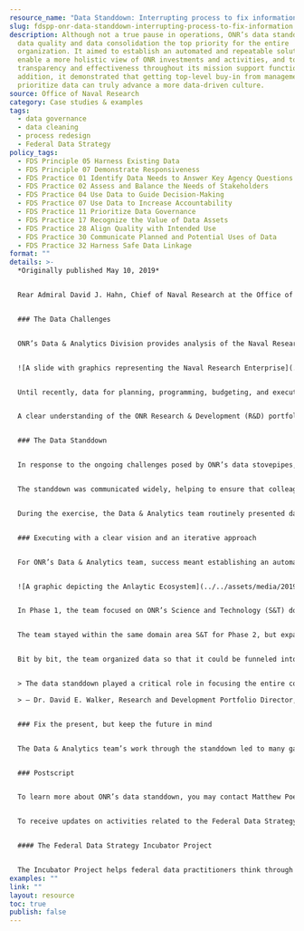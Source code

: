 ```yaml
---
resource_name: "Data Standdown: Interrupting process to fix information"
slug: fdspp-onr-data-standdown-interrupting-process-to-fix-information
description: Although not a true pause in operations, ONR’s data standdown made
  data quality and data consolidation the top priority for the entire
  organization. It aimed to establish an automated and repeatable solution to
  enable a more holistic view of ONR investments and activities, and to increase
  transparency and effectiveness throughout its mission support functions. In
  addition, it demonstrated that getting top-level buy-in from management to
  prioritize data can truly advance a more data-driven culture.
source: Office of Naval Research
category: Case studies & examples
tags:
  - data governance
  - data cleaning
  - process redesign
  - Federal Data Strategy
policy_tags:
  - FDS Principle 05 Harness Existing Data
  - FDS Principle 07 Demonstrate Responsiveness
  - FDS Practice 01 Identify Data Needs to Answer Key Agency Questions
  - FDS Practice 02 Assess and Balance the Needs of Stakeholders
  - FDS Practice 04 Use Data to Guide Decision-Making
  - FDS Practice 07 Use Data to Increase Accountability
  - FDS Practice 11 Prioritize Data Governance
  - FDS Practice 17 Recognize the Value of Data Assets
  - FDS Practice 28 Align Quality with Intended Use
  - FDS Practice 30 Communicate Planned and Potential Uses of Data
  - FDS Practice 32 Harness Safe Data Linkage
format: ""
details: >-
  *Originally published May 10, 2019*


  Rear Admiral David J. Hahn, Chief of Naval Research at the Office of Naval Research (ONR), called for ONR’s first-ever data standdown in May 2018. In military operations, a commander may halt all operations for a safety standdown to review and reinforce tactics, techniques, and procedures, and to reduce operational safety risks. Although not a true pause in operations, ONR’s data standdown made data quality and data consolidation the top priority for the entire organization. It aimed to establish an automated and repeatable solution to enable a more holistic view of ONR investments and activities, and to increase transparency and effectiveness throughout its mission support functions. In addition, it demonstrated that getting top-level buy-in from management to prioritize data can truly advance a more data-driven culture.


  ### The Data Challenges


  ONR’s Data & Analytics Division provides analysis of the Naval Research Enterprise (NRE) portfolio in order to enhance mission effectiveness for U.S. Naval Forces. ONR supports more than 4,000 personnel across 23 locations, with more than 1,000 partners.


  ![A slide with graphics representing the Naval Research Enterprise](../../assets/media/2019-05-10-image001.jpg "A slide with graphics representing the Naval Research Enterprise")


  Until recently, data for planning, programming, budgeting, and execution (PPBE) have been siloed. Information originating from these disparate systems and business processes were often inconsistent, with no easy way for users to conduct cross-functional analysis.


  A clear understanding of the ONR Research & Development (R&D) portfolio would require clean and connected data. But data fragmentation and inconsistency made it extremely difficult to establish a single view of the ONR R&D portfolio, not to mention track a research project through its entire lifecycle. Each data call was resource intensive, requiring multiple data sources throughout the command and considerable time to complete. Furthermore, there was no process in place to catalog results from data calls for reuse by others.


  ### The Data Standdown


  In response to the ongoing challenges posed by ONR’s data stovepipes, the Chief of Naval Research announced a 4-month data standdown from May to August 2018.


  The standdown was communicated widely, helping to ensure that colleagues from other offices would be ready to step in when the Data & Analytics team needed help understanding information. The standdown broadly elevated system interoperability issues and data concerns and gave the Data & Analytics team license to make changes to information systems and the business practices that interact with them.


  During the exercise, the Data & Analytics team routinely presented data to the entire command, highlighting inconsistencies and other issues that required a resolution from programmatic staff. For example, before the standdown, the same program had three different descriptions in three different systems, leading to confusion over documentation. The team presented this issue to the entire command and asked each program area to provide its own, authoritative description. The old program descriptions were deleted from all three systems, and the newly collected program descriptions were ratified as the official sources. The team created a standard operating procedure for reviewing, adding to, and archiving these program descriptions in a way that would maintain consistency across systems.


  ### Executing with a clear vision and an iterative approach


  For ONR’s Data & Analytics team, success meant establishing an automated and repeatable solution for generating an end-to-end picture of the ONR R&D portfolio over time. With such an ambitious vision as their North Star, the team had to be careful to make each phase of work an achievable quantity.


  ![A graphic depicting the Anlaytic Ecosystem](../../assets/media/2019-05-10-image002.jpg "A graphic depicting the Anlaytic Ecosystem")


  In Phase 1, the team focused on ONR’s Science and Technology (S&T) domain, assembling a five-year snapshot that would integrate departmental funding and individual research awards associated with the portfolio.


  The team stayed within the same domain area S&T for Phase 2, but expanded the type of data they worked with to include acquisition, records management, and performance-related data assets. Data & Analytics worked with the corresponding offices to determine what documents they could contribute to the R&D process, where those documents are stored, how to link those locations to a web search tool, and what indexing approaches would work best.


  Bit by bit, the team organized data so that it could be funneled into a web tool facilitating search and retrieval of research award related documents. The tool represented an important wrung on the ladder to an all-encompassing PPBE view, but it also served another important function - it allowed the team to share its work with a much larger group of stakeholders, who could then pitch in to help highlight inconsistencies and errors.


  > The data standdown played a critical role in focusing the entire command on the importance of clean and connected data to our R&D mission. Getting a better understanding of our data is critical to helping us achieve a holistic view of our portfolio. Modifying our business processes has enabled us to move toward a data-driven culture that supports ONR investments and priorities. \

  > — Dr. David E. Walker, Research and Development Portfolio Director, Office of Naval Research


  ### Fix the present, but keep the future in mind


  The Data & Analytics team’s work through the standdown led to many gains, large and small. The greatest value came from understanding the scope of complexity that unifying research data really entails. But the exercise also allowed the team to prioritize efforts going forward. It brought visibility to the data challenges facing ONR, and recruited employees from diverse parts of the enterprise to help execute the mission, thus helping a more data-driven culture flourish. Matt Poe, head of the Data & Analytics Division, noted that these are just interim results. He said, “We must apply the lessons we learn from the data standdown and the time we spend stitching together our stovepipe PPBES processes to the business process modeling and new electronic business solutions ONR plans to implement in future.”


  ### Postscript


  To learn more about ONR’s data standdown, you may contact Matthew Poe, the Director of the Data & Analytics Division or Dr. Ryan Zelnio, Chief Analytics Officer at ONR. Their email addresses are [Matthew.D.Poe@navy.mil](mailto:Matthew.D.Poe@navy.mil) and [Ryan.J.Zelnio@navy.mil](mailto:Ryan.J.Zelnio@navy.mil), respectively.


  To receive updates on activities related to the Federal Data Strategy, please [sign up for the newsletter](https://public.govdelivery.com/accounts/USGSA/subscribers/new?topic_id=USGSA_756).


  #### The Federal Data Strategy Incubator Project


  The Incubator Project helps federal data practitioners think through how to improve government services, enabling the public to get the most out of federal data. This Proof Point and others will highlight the many successes and challenges data innovators face every day, revealing valuable lessons learned to share with data practitioners throughout government.
examples: ""
link: ""
layout: resource
toc: true
publish: false
---
```

